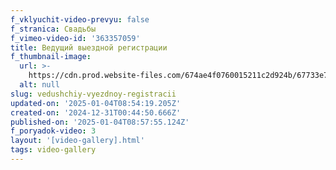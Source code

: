 ```yaml
---
f_vklyuchit-video-prevyu: false
f_stranica: Свадьбы
f_vimeo-video-id: '363357059'
title: Ведущий выездной регистрации
f_thumbnail-image:
  url: >-
    https://cdn.prod.website-files.com/674ae4f0760015211c2d924b/67733e7b64ad1e5febab03a0_Screenshot_31.jpg
  alt: null
slug: vedushchiy-vyezdnoy-registracii
updated-on: '2025-01-04T08:54:19.205Z'
created-on: '2024-12-31T00:44:50.666Z'
published-on: '2025-01-04T08:57:55.124Z'
f_poryadok-video: 3
layout: '[video-gallery].html'
tags: video-gallery
---
```



